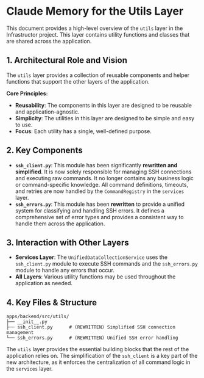 # Claude Memory for the Utils Layer

This document provides a high-level overview of the `utils` layer in the Infrastructor project. This layer contains utility functions and classes that are shared across the application.

## 1. Architectural Role and Vision

The `utils` layer provides a collection of reusable components and helper functions that support the other layers of the application.

**Core Principles:**

-   **Reusability**: The components in this layer are designed to be reusable and application-agnostic.
-   **Simplicity**: The utilities in this layer are designed to be simple and easy to use.
-   **Focus**: Each utility has a single, well-defined purpose.

## 2. Key Components

-   **`ssh_client.py`**: This module has been significantly **rewritten and simplified**. It is now solely responsible for managing SSH connections and executing raw commands. It no longer contains any business logic or command-specific knowledge. All command definitions, timeouts, and retries are now handled by the `CommandRegistry` in the `services` layer.
-   **`ssh_errors.py`**: This module has been **rewritten** to provide a unified system for classifying and handling SSH errors. It defines a comprehensive set of error types and provides a consistent way to handle them across the application.

## 3. Interaction with Other Layers

-   **Services Layer**: The `UnifiedDataCollectionService` uses the `ssh_client.py` module to execute SSH commands and the `ssh_errors.py` module to handle any errors that occur.
-   **All Layers**: Various utility functions may be used throughout the application as needed.

## 4. Key Files & Structure

```
apps/backend/src/utils/
├── __init__.py
├── ssh_client.py      # (REWRITTEN) Simplified SSH connection management
└── ssh_errors.py      # (REWRITTEN) Unified SSH error handling
```

The `utils` layer provides the essential building blocks that the rest of the application relies on. The simplification of the `ssh_client` is a key part of the new architecture, as it enforces the centralization of all command logic in the `services` layer.